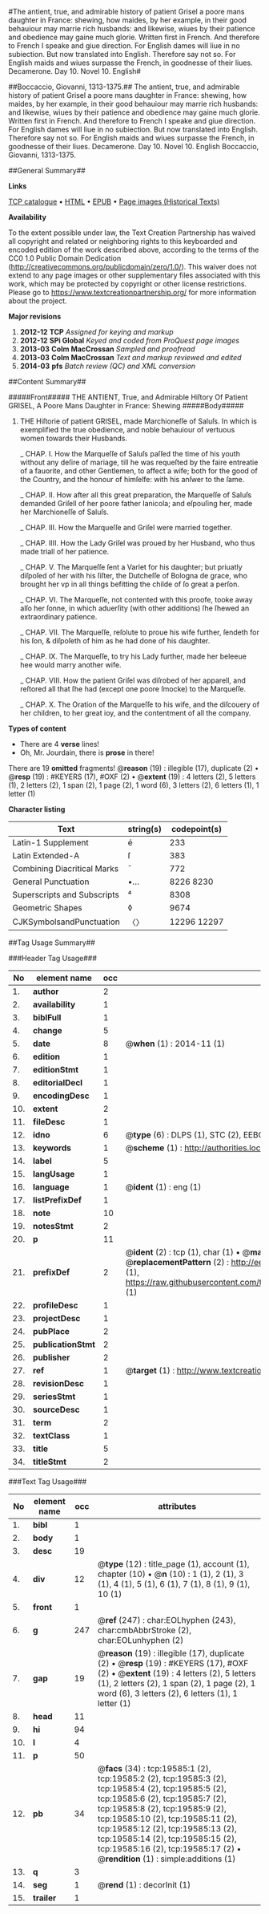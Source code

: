 #The antient, true, and admirable history of patient Grisel a poore mans daughter in France: shewing, how maides, by her example, in their good behauiour may marrie rich husbands: and likewise, wiues by their patience and obedience may gaine much glorie. Written first in French. And therefore to French I speake and giue direction. For English dames will liue in no subiection. But now translated into English. Therefore say not so. For English maids and wiues surpasse the French, in goodnesse of their liues. Decamerone. Day 10. Novel 10. English#

##Boccaccio, Giovanni, 1313-1375.##
The antient, true, and admirable history of patient Grisel a poore mans daughter in France: shewing, how maides, by her example, in their good behauiour may marrie rich husbands: and likewise, wiues by their patience and obedience may gaine much glorie. Written first in French. And therefore to French I speake and giue direction. For English dames will liue in no subiection. But now translated into English. Therefore say not so. For English maids and wiues surpasse the French, in goodnesse of their liues.
Decamerone. Day 10. Novel 10. English
Boccaccio, Giovanni, 1313-1375.

##General Summary##

**Links**

[TCP catalogue](http://www.ota.ox.ac.uk/tcp/)  • 
[HTML](http://tei.it.ox.ac.uk/tcp/Texts-HTML/free/A02/A02250.html)  • 
[EPUB](http://tei.it.ox.ac.uk/tcp/Texts-EPUB/free/A02/A02250.epub) • 
[Page images (Historical Texts)](https://historicaltexts.jisc.ac.uk/eebo-99854176e)

**Availability**

To the extent possible under law, the Text Creation Partnership has waived all copyright and related or neighboring rights to this keyboarded and encoded edition of the work described above, according to the terms of the CC0 1.0 Public Domain Dedication (http://creativecommons.org/publicdomain/zero/1.0/). This waiver does not extend to any page images or other supplementary files associated with this work, which may be protected by copyright or other license restrictions. Please go to https://www.textcreationpartnership.org/ for more information about the project.

**Major revisions**

1. __2012-12__ __TCP__ *Assigned for keying and markup*
1. __2012-12__ __SPi Global__ *Keyed and coded from ProQuest page images*
1. __2013-03__ __Colm MacCrossan__ *Sampled and proofread*
1. __2013-03__ __Colm MacCrossan__ *Text and markup reviewed and edited*
1. __2014-03__ __pfs__ *Batch review (QC) and XML conversion*

##Content Summary##

#####Front#####
THE ANTIENT, True, and Admirable Hiſtory Of Patient GRISEL, A Poore Mans Daughter in France: Shewing
#####Body#####

1. THE Hiſtorie of patient GRISEL, made Marchioneſſe of Saluſs. In which is exemplified the true obedience, and noble behauiour of vertuous women towards their Husbands.

    _ CHAP. I. How the Marqueſſe of Saluſs paſſed the time of his youth without any deſire of mariage, till he was requeſted by the faire entreatie of a fauorite, and other Gentlemen, to affect a wife; both for the good of the Country, and the honour of himſelfe: with his anſwer to the ſame.

    _ CHAP. II. How after all this great preparation, the Marqueſſe of Saluſs demanded Griſell of her poore father Ianicola; and eſpouſing her, made her Marchioneſſe of Saluſs.

    _ CHAP. III. How the Marqueſſe and Griſel were married together.

    _ CHAP. IIII. How the Lady Griſel was proued by her Husband, who thus made triall of her patience.

    _ CHAP. V. The Marqueſſe ſent a Varlet for his daughter; but priuatly diſpoſed of her with his ſiſter, the Dutcheſſe of Bologna de grace, who brought her vp in all things befitting the childe of ſo great a perſon.

    _ CHAP. VI. The Marqueſſe, not contented with this proofe, tooke away alſo her ſonne, in which aduerſity (with other additions) ſhe ſhewed an extraordinary patience.

    _ CHAP. VII. The Marqueſſe, reſolute to proue his wife further, ſendeth for his ſon, & diſpoſeth of him as he had done of his daughter.

    _ CHAP. IX. The Marqueſſe, to try his Lady further, made her beleeue hee would marry another wife.

    _ CHAP. VIII. How the patient Griſel was diſrobed of her apparell, and reſtored all that ſhe had (except one poore ſmocke) to the Marqueſſe.

    _ CHAP. X. The Oration of the Marqueſſe to his wife, and the diſcouery of her children, to her great ioy, and the contentment of all the company.

**Types of content**

  * There are 4 **verse** lines!
  * Oh, Mr. Jourdain, there is **prose** in there!

There are 19 **omitted** fragments! 
 @__reason__ (19) : illegible (17), duplicate (2)  •  @__resp__ (19) : #KEYERS (17), #OXF (2)  •  @__extent__ (19) : 4 letters (2), 5 letters (1), 2 letters (2), 1 span (2), 1 page (2), 1 word (6), 3 letters (2), 6 letters (1), 1 letter (1)

**Character listing**


|Text|string(s)|codepoint(s)|
|---|---|---|
|Latin-1 Supplement|é|233|
|Latin Extended-A|ſ|383|
|Combining             Diacritical Marks|̄|772|
|General Punctuation|•…|8226 8230|
|Superscripts             and Subscripts|⁴|8308|
|Geometric Shapes|◊|9674|
|CJKSymbolsandPunctuation|〈〉|12296 12297|

##Tag Usage Summary##

###Header Tag Usage###

|No|element name|occ|attributes|
|---|---|---|---|
|1.|__author__|2||
|2.|__availability__|1||
|3.|__biblFull__|1||
|4.|__change__|5||
|5.|__date__|8| @__when__ (1) : 2014-11 (1)|
|6.|__edition__|1||
|7.|__editionStmt__|1||
|8.|__editorialDecl__|1||
|9.|__encodingDesc__|1||
|10.|__extent__|2||
|11.|__fileDesc__|1||
|12.|__idno__|6| @__type__ (6) : DLPS (1), STC (2), EEBO-CITATION (1), PROQUEST (1), VID (1)|
|13.|__keywords__|1| @__scheme__ (1) : http://authorities.loc.gov/ (1)|
|14.|__label__|5||
|15.|__langUsage__|1||
|16.|__language__|1| @__ident__ (1) : eng (1)|
|17.|__listPrefixDef__|1||
|18.|__note__|10||
|19.|__notesStmt__|2||
|20.|__p__|11||
|21.|__prefixDef__|2| @__ident__ (2) : tcp (1), char (1)  •  @__matchPattern__ (2) : ([0-9\-]+):([0-9IVX]+) (1), (.+) (1)  •  @__replacementPattern__ (2) : http://eebo.chadwyck.com/downloadtiff?vid=$1&page=$2 (1), https://raw.githubusercontent.com/textcreationpartnership/Texts/master/tcpchars.xml#$1 (1)|
|22.|__profileDesc__|1||
|23.|__projectDesc__|1||
|24.|__pubPlace__|2||
|25.|__publicationStmt__|2||
|26.|__publisher__|2||
|27.|__ref__|1| @__target__ (1) : http://www.textcreationpartnership.org/docs/. (1)|
|28.|__revisionDesc__|1||
|29.|__seriesStmt__|1||
|30.|__sourceDesc__|1||
|31.|__term__|2||
|32.|__textClass__|1||
|33.|__title__|5||
|34.|__titleStmt__|2||


###Text Tag Usage###

|No|element name|occ|attributes|
|---|---|---|---|
|1.|__bibl__|1||
|2.|__body__|1||
|3.|__desc__|19||
|4.|__div__|12| @__type__ (12) : title_page (1), account (1), chapter (10)  •  @__n__ (10) : 1 (1), 2 (1), 3 (1), 4 (1), 5 (1), 6 (1), 7 (1), 8 (1), 9 (1), 10 (1)|
|5.|__front__|1||
|6.|__g__|247| @__ref__ (247) : char:EOLhyphen (243), char:cmbAbbrStroke (2), char:EOLunhyphen (2)|
|7.|__gap__|19| @__reason__ (19) : illegible (17), duplicate (2)  •  @__resp__ (19) : #KEYERS (17), #OXF (2)  •  @__extent__ (19) : 4 letters (2), 5 letters (1), 2 letters (2), 1 span (2), 1 page (2), 1 word (6), 3 letters (2), 6 letters (1), 1 letter (1)|
|8.|__head__|11||
|9.|__hi__|94||
|10.|__l__|4||
|11.|__p__|50||
|12.|__pb__|34| @__facs__ (34) : tcp:19585:1 (2), tcp:19585:2 (2), tcp:19585:3 (2), tcp:19585:4 (2), tcp:19585:5 (2), tcp:19585:6 (2), tcp:19585:7 (2), tcp:19585:8 (2), tcp:19585:9 (2), tcp:19585:10 (2), tcp:19585:11 (2), tcp:19585:12 (2), tcp:19585:13 (2), tcp:19585:14 (2), tcp:19585:15 (2), tcp:19585:16 (2), tcp:19585:17 (2)  •  @__rendition__ (1) : simple:additions (1)|
|13.|__q__|3||
|14.|__seg__|1| @__rend__ (1) : decorInit (1)|
|15.|__trailer__|1||
